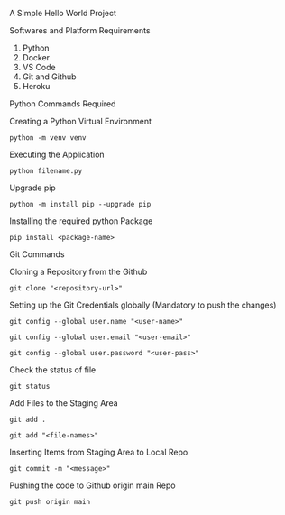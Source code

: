 A Simple Hello World Project

Softwares and Platform Requirements

1. Python
2. Docker
3. VS Code
3. Git and Github
4. Heroku


Python Commands Required

Creating a Python Virtual Environment

```
python -m venv venv
```

Executing the Application

```
python filename.py
```

Upgrade pip

```
python -m install pip --upgrade pip
```

Installing the required python Package
```
pip install <package-name>
```

Git Commands


Cloning a Repository from the Github

```
git clone "<repository-url>"
```


Setting up the Git Credentials globally (Mandatory to push the changes)

```
git config --global user.name "<user-name>"
```
```
git config --global user.email "<user-email>"
```
```
git config --global user.password "<user-pass>"
```


Check the status of file

```
git status
```


Add Files to the Staging Area

```
git add .
```

```
git add "<file-names>"
```

Inserting Items from Staging Area to Local Repo

```
git commit -m "<message>"
```

Pushing the code to Github origin  main Repo

```
git push origin main
```